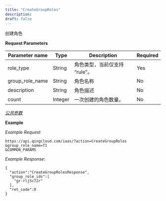 ```yaml
---
title: "CreateGroupRoles"
description: 
draft: false
---
```




创建角色

**Request Parameters**

| Parameter name | Type | Description | Required |
| --- | --- | --- | --- |
| role_type | String | 角色类型，当前仅支持 “rule”。 | Yes |
| group_role_name | String | 角色名称 | No |
| description | String | 角色描述 | No |
| count | Integer | 一次创建的角色数量。 | No |

[_公共参数_](../../../parameters/)

**Example**

_Example Request_

```
https://api.qingcloud.com/iaas/?action=CreateGroupRoles
&group_role_name=T1
&COMMON_PARAMS
```

_Example Response_:

```
{
  "action":"CreateGroupRolesResponse",
  "group_role_ids":[
    "gr-rlj5c72r"
  ],
  "ret_code":0
}
```
